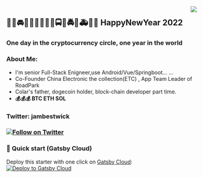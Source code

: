 <img align="right" src="https://visitor-badge.laobi.icu/badge?page_id=jambestwick.jambestwick">


## :tractor::blue_car::oncoming_automobile::car::red_car::taxi::oncoming_taxi::articulated_lorry::bus::oncoming_bus::police_car::oncoming_police_car::fire_engine::ambulance::minibus::truck: HappyNewYear 2022  
### One day in the cryptocurrency circle, one year in the world
### About Me:
+ I'm senior Full-Stack Enigneer,use Android/Vue/Springboot... ...
+ Co-Founder China Electronic the collection(ETC) , App Team Leader of RoadPark 
+ Colar's father, dogecoin holder, block-chain developer part time.
+ **:moneybag::moneybag::moneybag: BTC ETH SOL**
### Twitter: jambestwick
###  [![Follow on Twitter](https://img.shields.io/twitter/follow/jambestwick.svg)](https://twitter.com/intent/follow?screen_name=jambestwick)

### 🚀 Quick start (Gatsby Cloud)
Deploy this starter with one click on [Gatsby Cloud](https://www.gatsbyjs.com/cloud/):
[<img src="https://www.gatsbyjs.com/deploynow.svg" alt="Deploy to Gatsby Cloud">](https://www.gatsbyjs.com/dashboard/deploynow?url=https://github.com/gatsbyjs/gatsby-starter-default)
